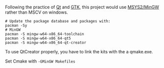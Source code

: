 Following the practice of [Qt](https://wiki.qt.io/MinGW) and [GTK](https://www.gtk.org/docs/installations/windows/), this project would use [MSYS2/MinGW](https://www.msys2.org/) rather than MSCV on windows.

```shell
# Update the package database and packages with: 
pacman -Sy
# MinGW
pacman -S mingw-w64-x86_64-toolchain
pacman -S mingw-w64-x86_64-qt5
pacman -S mingw-w64-x86_64-qt-creator
```

To use QtCreator properly, you have to link the kits with the a qmake.exe.

Set Cmake  with `-GMinGW Makefiles`


